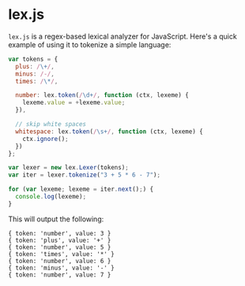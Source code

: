 # lex.js
`lex.js` is a regex-based lexical analyzer for JavaScript. Here's a quick example of using it to tokenize a simple language:

```javascript
var tokens = {
  plus: /\+/,
  minus: /-/,
  times: /\*/,

  number: lex.token(/\d+/, function (ctx, lexeme) {
    lexeme.value = +lexeme.value;
  }),

  // skip white spaces
  whitespace: lex.token(/\s+/, function (ctx, lexeme) {
    ctx.ignore();
  })
};

var lexer = new lex.Lexer(tokens);
var iter = lexer.tokenize("3 + 5 * 6 - 7");

for (var lexeme; lexeme = iter.next();) {
  console.log(lexeme);
}
```

This will output the following:

    { token: 'number', value: 3 }
    { token: 'plus', value: '+' }
    { token: 'number', value: 5 }
    { token: 'times', value: '*' }
    { token: 'number', value: 6 }
    { token: 'minus', value: '-' }
    { token: 'number', value: 7 }
